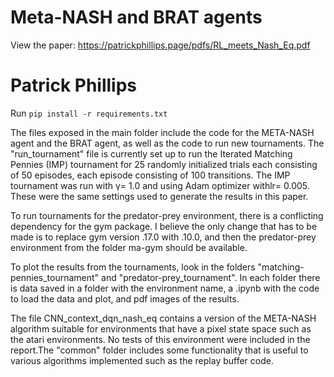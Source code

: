 # Meta-NASH and BRAT agents
View the paper: https://patrickphillips.page/pdfs/RL_meets_Nash_Eq.pdf

# Patrick Phillips

Run
`pip install -r requirements.txt`

The files exposed in the main folder include the code for the META-NASH agent and the BRAT agent, as well as the code to run new tournaments. The "run_tournament" file is currently set up to run the Iterated Matching Pennies (IMP) tournament for 25 randomly  initialized  trials  each  consisting  of  50  episodes, each episode consisting of 100 transitions. The IMP tournament was run with γ= 1.0 and using Adam optimizer withlr= 0.005. These were the same settings used to generate the results in this paper.

To  run  tournaments  for  the  predator-prey  environment, there is a conflicting dependency for the gym package. I believe the only change that has to be made is to replace gym version .17.0 with .10.0, and then the predator-prey environment from the folder ma-gym should be available. 

To   plot   the   results   from   the   tournaments,   look   in the folders "matching-pennies_tournament" and "predator-prey_tournament".  In  each  folder  there  is  data  saved  in  a folder with the environment name, a .ipynb with the code to load the data and plot, and pdf images of the results.

The file CNN_context_dqn_nash_eq contains a version of the META-NASH algorithm suitable for environments that have a pixel state space such as the atari environments. No tests of this environment were included in the report.The "common" folder  includes  some  functionality  that  is useful to various algorithms implemented such as the replay buffer code.

